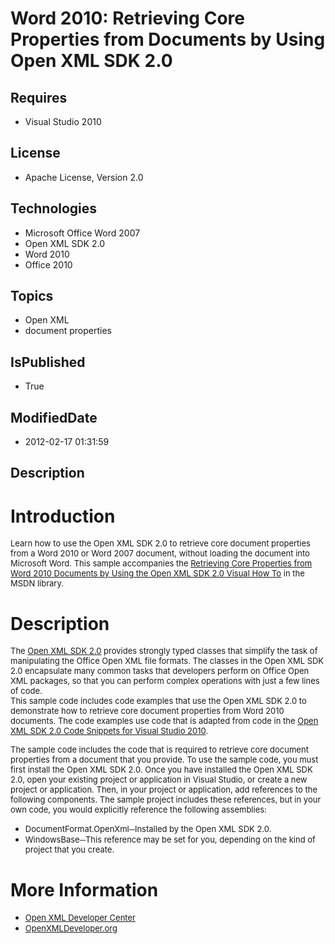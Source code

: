 # Word 2010: Retrieving Core Properties from Documents by Using Open XML SDK 2.0
## Requires
* Visual Studio 2010
## License
* Apache License, Version 2.0
## Technologies
* Microsoft Office Word 2007
* Open XML SDK 2.0
* Word 2010
* Office 2010
## Topics
* Open XML
* document properties
## IsPublished
* True
## ModifiedDate
* 2012-02-17 01:31:59
## Description

<h1>Introduction</h1>
<p><span style="font-size:small">Learn how to use the Open XML SDK 2.0 to retrieve core document properties from a Word 2010 or Word 2007 document, without loading the document into Microsoft Word. This sample accompanies the
<a href="http://msdn.microsoft.com/en-us/library/hh850581.aspx">Retrieving Core Properties from Word 2010 Documents by Using the Open XML SDK 2.0 Visual How To</a> in the MSDN library.&nbsp;</span></p>
<h1>Description</h1>
<p><span style="font-size:small">The <a href="http://www.microsoft.com/download/en/details.aspx?displaylang=en&id=5124">
Open XML SDK 2.0</a> provides strongly typed classes that simplify the task of manipulating the Office Open XML file formats. The classes in the Open XML SDK 2.0 encapsulate many common tasks that developers perform on Office Open XML packages, so that you
 can perform complex operations with just a few lines of code.</span><br>
<span style="font-size:small">This sample code includes code examples that use the Open XML SDK 2.0 to demonstrate how to retrieve core document properties from Word 2010 documents. The code examples use code that is adapted from code in the
<a href="http://www.microsoft.com/download/en/details.aspx?displaylang=en&id=17985">
Open XML SDK 2.0 Code Snippets for Visual Studio 2010</a>.</span></p>
<p><span style="font-size:small">The sample code includes the code that is required to retrieve core document properties from a document that you provide. To use the sample code, you must first install the Open XML SDK 2.0. Once you have installed the Open
 XML SDK 2.0, open your existing project or application in Visual Studio, or create a new project or application. Then, in your project or application, add references to the following components. The sample project includes these references, but in your own
 code, you would explicitly reference the following assemblies:</span></p>
<ul>
<li><span style="font-size:small">DocumentFormat.OpenXml─Installed by the Open XML SDK 2.0.</span>
</li><li><span style="font-size:small">WindowsBase─This reference may be set for you, depending on the kind of project that you create.</span>
</li></ul>
<h1>More Information</h1>
<ul>
<li><span style="font-size:small"><a href="http://msdn.microsoft.com/en-us/office/bb265236.aspx">Open XML Developer Center</a>&nbsp;
</span></li><li><span style="font-size:small"><a href="http://openxmldeveloper.org/">OpenXMLDeveloper.org</a>
</span></li></ul>
